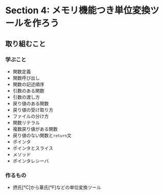 # Section 4: メモリ機能つき単位変換ツールを作ろう
## 取り組むこと
### 学ぶこと
* 関数定義
* 関数呼び出し
* 関数の記述順序
* 引数のある関数
* 引数の渡し方
* 戻り値のある関数
* 戻り値の受け取り方
* ファイルの分け方
* 関数リテラル
* 複数戻り値がある関数
* 戻り値のない関数と`return`文
* ポインタ
* ポインタとスライス
* メソッド
* ポインタレシーバ

### 作るもの

* 摂氏[°C]から華氏[°F]などの単位変換ツール
